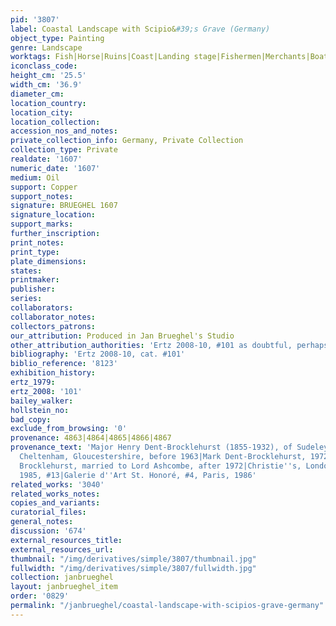 ```yaml
---
pid: '3807'
label: Coastal Landscape with Scipio&#39;s Grave (Germany)
object_type: Painting
genre: Landscape
worktags: Fish|Horse|Ruins|Coast|Landing stage|Fishermen|Merchants|Boat
iconclass_code:
height_cm: '25.5'
width_cm: '36.9'
diameter_cm:
location_country:
location_city:
location_collection:
accession_nos_and_notes:
private_collection_info: Germany, Private Collection
collection_type: Private
realdate: '1607'
numeric_date: '1607'
medium: Oil
support: Copper
support_notes:
signature: BRUEGHEL 1607
signature_location:
support_marks:
further_inscription:
print_notes:
print_type:
plate_dimensions:
states:
printmaker:
publisher:
series:
collaborators:
collaborator_notes:
collectors_patrons:
our_attribution: Produced in Jan Brueghel's Studio
other_attribution_authorities: 'Ertz 2008-10, #101 as doubtful, perhaps studio'
bibliography: 'Ertz 2008-10, cat. #101'
biblio_reference: '8123'
exhibition_history:
ertz_1979:
ertz_2008: '101'
bailey_walker:
hollstein_no:
bad_copy:
exclude_from_browsing: '0'
provenance: 4863|4864|4865|4866|4867
provenance_text: 'Major Henry Dent-Brocklehurst (1855-1932), of Sudeley Castle Winchcombe,
  Cheltenham, Gloucestershire, before 1963|Mark Dent-Brocklehurst, 1972|Elizabeth
  Brocklehurst, married to Lord Ashcombe, after 1972|Christie''s, London, July 5,
  1985, #13|Galerie d''Art St. Honoré, #4, Paris, 1986'
related_works: '3040'
related_works_notes:
copies_and_variants:
curatorial_files:
general_notes:
discussion: '674'
external_resources_title:
external_resources_url:
thumbnail: "/img/derivatives/simple/3807/thumbnail.jpg"
fullwidth: "/img/derivatives/simple/3807/fullwidth.jpg"
collection: janbrueghel
layout: janbrueghel_item
order: '0829'
permalink: "/janbrueghel/coastal-landscape-with-scipios-grave-germany"
---
```

